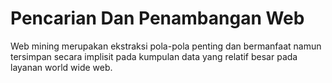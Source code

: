 # Pencarian Dan Penambangan Web

Web mining merupakan ekstraksi pola-pola penting dan bermanfaat namun tersimpan secara implisit pada kumpulan data yang relatif besar pada layanan world wide web. 

```{tableofcontents}
```
